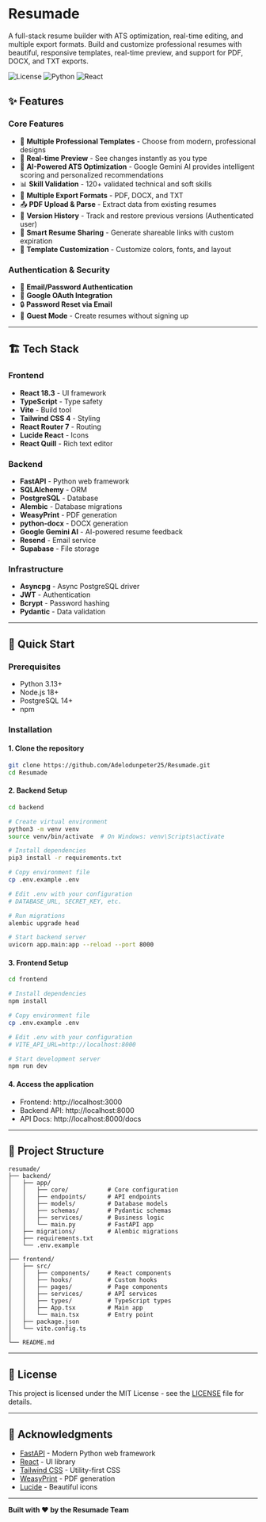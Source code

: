 # Resumade 

A full-stack resume builder with ATS optimization, real-time editing, and multiple export formats.
Build and customize professional resumes with beautiful, responsive templates, real-time preview, and support for PDF, DOCX, and TXT exports.


![License](https://img.shields.io/badge/license-MIT-blue.svg)
![Python](https://img.shields.io/badge/python-3.13-blue.svg)
![React](https://img.shields.io/badge/react-18.3-blue.svg)

## ✨ Features

### Core Features
- 🎨 **Multiple Professional Templates** - Choose from modern, professional designs
- 📝 **Real-time Preview** - See changes instantly as you type
- 🤖 **AI-Powered ATS Optimization** - Google Gemini AI provides intelligent scoring and personalized recommendations
- 📊 **Skill Validation** - 120+ validated technical and soft skills
- 📄 **Multiple Export Formats** - PDF, DOCX, and TXT
- 📤 **PDF Upload & Parse** - Extract data from existing resumes
- 📜 **Version History** - Track and restore previous versions (Authenticated user)
- 🔗 **Smart Resume Sharing** - Generate shareable links with custom expiration
- 🎨 **Template Customization** - Customize colors, fonts, and layout

### Authentication & Security
- 🔐 **Email/Password Authentication**
- 🔑 **Google OAuth Integration**
- 🔒 **Password Reset via Email**
- 👤 **Guest Mode** - Create resumes without signing up

---

## 🏗️ Tech Stack

### Frontend
- **React 18.3** - UI framework
- **TypeScript** - Type safety
- **Vite** - Build tool
- **Tailwind CSS 4** - Styling
- **React Router 7** - Routing
- **Lucide React** - Icons
- **React Quill** - Rich text editor

### Backend
- **FastAPI** - Python web framework
- **SQLAlchemy** - ORM
- **PostgreSQL** - Database
- **Alembic** - Database migrations
- **WeasyPrint** - PDF generation
- **python-docx** - DOCX generation
- **Google Gemini AI** - AI-powered resume feedback
- **Resend** - Email service
- **Supabase** - File storage

### Infrastructure
- **Asyncpg** - Async PostgreSQL driver
- **JWT** - Authentication
- **Bcrypt** - Password hashing
- **Pydantic** - Data validation

---

## 🚀 Quick Start

### Prerequisites
- Python 3.13+
- Node.js 18+
- PostgreSQL 14+
- npm

### Installation

#### 1. Clone the repository
```bash
git clone https://github.com/Adelodunpeter25/Resumade.git
cd Resumade
```

#### 2. Backend Setup
```bash
cd backend

# Create virtual environment
python3 -m venv venv
source venv/bin/activate  # On Windows: venv\Scripts\activate

# Install dependencies
pip3 install -r requirements.txt

# Copy environment file
cp .env.example .env

# Edit .env with your configuration
# DATABASE_URL, SECRET_KEY, etc.

# Run migrations
alembic upgrade head

# Start backend server
uvicorn app.main:app --reload --port 8000
```

#### 3. Frontend Setup
```bash
cd frontend

# Install dependencies
npm install

# Copy environment file
cp .env.example .env

# Edit .env with your configuration
# VITE_API_URL=http://localhost:8000

# Start development server
npm run dev
```

#### 4. Access the application
- Frontend: http://localhost:3000
- Backend API: http://localhost:8000
- API Docs: http://localhost:8000/docs

---

## 📁 Project Structure

```
resumade/
├── backend/
│   ├── app/
│   │   ├── core/           # Core configuration
│   │   ├── endpoints/      # API endpoints
│   │   ├── models/         # Database models
│   │   ├── schemas/        # Pydantic schemas
│   │   ├── services/       # Business logic
│   │   └── main.py         # FastAPI app
│   ├── migrations/         # Alembic migrations
│   ├── requirements.txt
│   └── .env.example
│
├── frontend/
│   ├── src/
│   │   ├── components/     # React components
│   │   ├── hooks/          # Custom hooks
│   │   ├── pages/          # Page components
│   │   ├── services/       # API services
│   │   ├── types/          # TypeScript types
│   │   ├── App.tsx         # Main app
│   │   └── main.tsx        # Entry point
│   ├── package.json
│   └── vite.config.ts
│
└── README.md
```
---

## 📝 License

This project is licensed under the MIT License - see the [LICENSE](LICENSE) file for details.

---

## 🙏 Acknowledgments

- [FastAPI](https://fastapi.tiangolo.com/) - Modern Python web framework
- [React](https://react.dev/) - UI library
- [Tailwind CSS](https://tailwindcss.com/) - Utility-first CSS
- [WeasyPrint](https://weasyprint.org/) - PDF generation
- [Lucide](https://lucide.dev/) - Beautiful icons

---

**Built with ❤️ by the Resumade Team**
